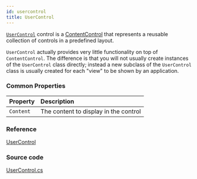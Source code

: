 ```yaml
---
id: usercontrol
title: UserControl
---
```


[`UserControl`](http://reference.avaloniaui.net/api/Avalonia.Controls/UserControl/) control is a [ContentControl](contentcontrol) that represents a reusable collection of controls in a predefined layout.

`UserControl` actually provides very little functionality on top of `ContentControl`. The difference is that you will not usually create instances of the `UserControl` class directly; instead a new subclass of the `UserControl` class is usually created for each "view" to be shown by an application.

### Common Properties

| Property | Description |
| :--- | :--- |
| `Content` | The content to display in the control |

### Reference

[UserControl](http://reference.avaloniaui.net/api/Avalonia.Controls/UserControl/)

### Source code

[UserControl.cs](https://github.com/AvaloniaUI/Avalonia/blob/master/src/Avalonia.Controls/UserControl.cs)

